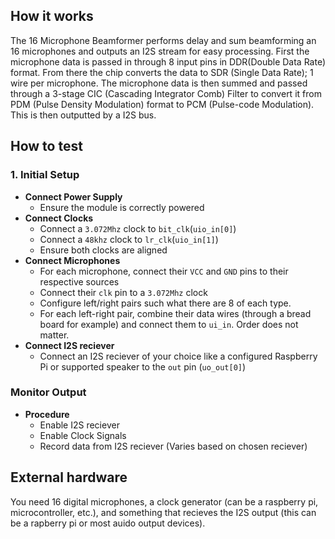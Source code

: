 <!---

This file is used to generate your project datasheet. Please fill in the information below and delete any unused
sections.

You can also include images in this folder and reference them in the markdown. Each image must be less than
512 kb in size, and the combined size of all images must be less than 1 MB.
-->

## How it works
The 16 Microphone Beamformer performs delay and sum beamforming an 16 microphones and outputs an I2S stream for easy processing. First the microphone data is passed in through 8 input pins in DDR(Double Data Rate) format. From there the chip converts the data to SDR (Single Data Rate); 1 wire per microphone. The microphone data is then summed and passed through a 3-stage CIC (Cascading Integrator Comb) Filter to convert it from PDM (Pulse Density Modulation) format to PCM (Pulse-code Modulation). This is then outputted by a I2S bus.

## How to test
### 1. Initial Setup
- **Connect Power Supply**
  - Ensure the module is correctly powered
- **Connect Clocks**
  - Connect a `3.072Mhz` clock to `bit_clk`(`uio_in[0]`)
  - Connect a `48khz` clock to `lr_clk`(`uio_in[1]`)
  - Ensure both clocks are aligned
- **Connect Microphones**
  - For each microphone, connect their `VCC` and `GND` pins to their respective sources
  - Connect their `clk` pin to a `3.072Mhz` clock
  - Configure left/right pairs such what there are 8 of each type.
  - For each left-right pair, combine their data wires (through a bread board for example) and connect them to `ui_in`. Order does not matter.
- **Connect I2S reciever**
  - Connect an I2S reciever of your choice like a configured Raspberry Pi or supported speaker to the `out` pin (`uo_out[0]`)
### Monitor Output
- **Procedure**
  -  Enable I2S reciever
  -  Enable Clock Signals
  -  Record data from I2S reciever (Varies based on chosen reciever)
## External hardware
You need 16 digital microphones, a clock generator (can be a raspberry pi, microcontroller, etc.), and something that recieves the I2S output (this can be a rapberry pi or most auido output devices).

